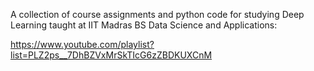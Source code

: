 A collection of course assignments and python code for studying Deep Learning taught at IIT Madras BS Data Science and Applications:

https://www.youtube.com/playlist?list=PLZ2ps__7DhBZVxMrSkTIcG6zZBDKUXCnM
